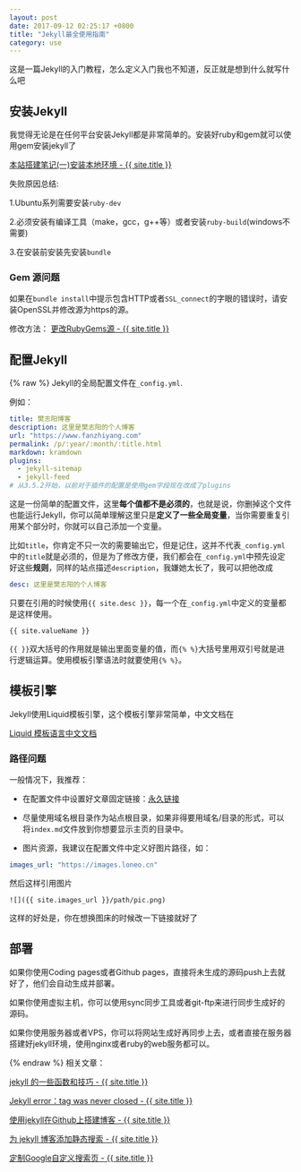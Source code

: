 ```yaml
---
layout: post
date: 2017-09-12 02:25:17 +0800
title: "Jekyll最全使用指南"
category: use
---
```


这是一篇Jekyll的入门教程，怎么定义入门我也不知道，反正就是想到什么就写什么吧


## 安装Jekyll

我觉得无论是在任何平台安装Jekyll都是非常简单的。安装好ruby和gem就可以使用gem安装jekyll了

<a href="{{ site.url }}/blog/this-site-building-notes-01.html">本站搭建笔记(一)安装本地环境 - {{ site.title }}</a>

失败原因总结:

1.Ubuntu系列需要安装`ruby-dev`

2.必须安装有编译工具（make，gcc，g++等）或者安装`ruby-build`(windows不需要)

3.在安装前安装先安装`bundle`


### Gem 源问题

如果在`bundle install`中提示包含HTTP或者`SSL_connect`的字眼的错误时，请安装OpenSSL并修改源为https的源。

修改方法：
<a href="{{ site.url }}/blog/ruby-gem-change.html">更改RubyGems源 - {{ site.title }}</a>

## 配置Jekyll

{% raw %}
Jekyll的全局配置文件在`_config.yml`.

例如：

```yml
title: 樊志阳博客
description: 这里是樊志阳的个人博客
url: "https://www.fanzhiyang.com"
permalink: /p/:year/:month/:title.html
markdown: kramdown
plugins:
  - jekyll-sitemap
  - jekyll-feed
# 从3.5.2开始，以前对于插件的配置是使用gem字段现在改成了plugins
```


这是一份简单的配置文件，这里**每个值都不是必须的**，也就是说，你删掉这个文件也能运行Jekyll，你可以简单理解这里只是**定义了一些全局变量**，当你需要重复引用某个部分时，你就可以自己添加一个变量。

比如`title`，你肯定不只一次的需要输出它，但是记住，这并不代表`_config.yml`中的`title`就是必须的，但是为了修改方便，我们都会在`_config.yml`中预先设定好这些**规则**，同样的站点描述`description`，我嫌她太长了，我可以把他改成

```yml
desc: 这里是樊志阳的个人博客
```

只要在引用的时候使用`{{ site.desc }}`，每一个在`_config.yml`中定义的变量都是这样使用。

```
{{ site.valueName }}
```

`{{ }}`双大括号的作用就是输出里面变量的值，而`{% %}`大括号里用双引号就是进行逻辑运算。使用模板引擎语法时就要使用`{% %}`。


## 模板引擎

Jekyll使用Liquid模板引擎，这个模板引擎非常简单，中文文档在

[Liquid 模板语言中文文档](https://liquid.bootcss.com/)

### 路径问题

一般情况下，我推荐：

- 在配置文件中设置好文章固定链接：[永久链接](http://jekyll.com.cn/docs/permalinks/)

- 尽量使用域名根目录作为站点根目录，如果非得要用域名/目录的形式，可以将`index.md`文件放到你想要显示主页的目录中。

- 图片资源，我建议在配置文件中定义好图片路径，如：

```yml
images_url: "https://images.loneo.cn"
```
然后这样引用图片

```
![]({{ site.images_url }}/path/pic.png)
```

这样的好处是，你在想换图床的时候改一下链接就好了

## 部署

如果你使用Coding pages或者Github pages，直接将未生成的源码push上去就好了，他们会自动生成并部署。

如果你使用虚拟主机，你可以使用sync同步工具或者git-ftp来进行同步生成好的源码。

如果你使用服务器或者VPS，你可以将网站生成好再同步上去，或者直接在服务器搭建好jekyll环境，使用nginx或者ruby的web服务都可以。


{% endraw %}
相关文章：

<a href="{{ site.url }}/blog/jekyll-more.html">jekyll 的一些函数和技巧 - {{ site.title }}</a>

<a href="{{ site.url }}/blog/jekyll-tag-was-never-closed.html">Jekyll error：tag was never closed - {{ site.title }}</a>

<a href="{{ site.url }}/blog/use-jekyll-build-blog-on-github.html">使用jekyll在Github上搭建博客 - {{ site.title }}</a>

<a href="{{ site.url }}/blog/jekyll-static-search.html">为 jekyll 博客添加静态搜索 - {{ site.title }}</a>

<a href="{{ site.url }}/blog/use-google-customize-search.html">定制Google自定义搜索页 - {{ site.title }}</a>



